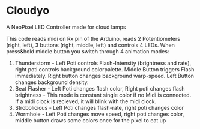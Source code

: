 # Cloudyo
A NeoPixel LED Controller made for cloud lamps



This code reads midi on Rx pin of the Arduino, reads 2 Potentiometers (right, left), 3 buttons (right, middle, left) and controls 4 LEDs.
When press&hold middle button you switch through 4 animation modes:
1. Thunderstorm - Left Poti controls Flash-Intensity (brightness and rate), right poti controls background colorpalette. Middle Button triggers Flash immediately. Right button changes background warp-speed. Left Button changes background density.
2. Beat Flasher - Left Poti changes flash color, Right poti changes flash brightness - This mode is constant single color if no Midi is connected. If a midi clock is recieved, it will blink with the midi clock.
3. Strobolicious - Left Poti changes flash-rate, right poti changes color
4. Wormhole - Left Poti changes move speed, right poti changes color, middle button draws some colors once for the pixel to eat up

